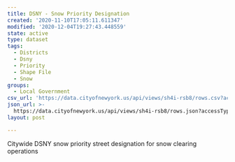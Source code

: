 ```yaml
---
title: DSNY - Snow Priority Designation
created: '2020-11-10T17:05:11.611347'
modified: '2020-12-04T19:27:43.448559'
state: active
type: dataset
tags:
  - Districts
  - Dsny
  - Priority
  - Shape File
  - Snow
groups:
  - Local Government
csv_url: 'https://data.cityofnewyork.us/api/views/sh4i-rsb8/rows.csv?accessType=DOWNLOAD'
json_url: >-
  https://data.cityofnewyork.us/api/views/sh4i-rsb8/rows.json?accessType=DOWNLOAD
layout: post

---
```

Citywide DSNY snow priority street designation for snow clearing operations
